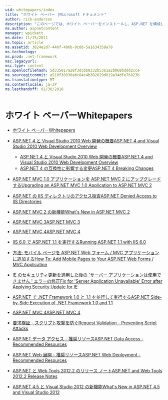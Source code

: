 ```yaml
---
uid: whitepapers/index
title: "ホワイト ペーパー |Microsoft ドキュメント"
author: rick-anderson
description: "このページでは、ホワイト ペーパーをインストールし、ASP.NET を構成して、セキュリティで保護された、高速、柔軟な ASP.NET アプリケーションを作成することを支援するためが表示されます。"
ms.author: aspnetcontent
manager: wpickett
ms.date: 11/15/2011
ms.topic: article
ms.assetid: 3824e2d7-446f-406b-9c8b-5a1634359a78
ms.technology: 
ms.prod: .net-framework
msc.legacyurl: 
msc.type: content
ms.openlocfilehash: 5d335017a28f3dcbb8332b5361a2b068bddd2cce
ms.sourcegitcommit: a510f38930abc84c4b302029d019a34dfe76823b
ms.translationtype: MT
ms.contentlocale: ja-JP
ms.lasthandoff: 01/30/2018
---
```

<a name="whitepapers"></a><span data-ttu-id="dbcad-103">ホワイト ペーパー</span><span class="sxs-lookup"><span data-stu-id="dbcad-103">Whitepapers</span></span>
====================
- [<span data-ttu-id="dbcad-104">ホワイト ペーパー</span><span class="sxs-lookup"><span data-stu-id="dbcad-104">Whitepapers</span></span>](overview.md)
- [<span data-ttu-id="dbcad-105">ASP.NET 4 と Visual Studio 2010 Web 開発の概要</span><span class="sxs-lookup"><span data-stu-id="dbcad-105">ASP.NET 4 and Visual Studio 2010 Web Development Overview</span></span>](aspnet4/index.md)

    - [<span data-ttu-id="dbcad-106">ASP.NET 4 と Visual Studio 2010 Web 開発の概要</span><span class="sxs-lookup"><span data-stu-id="dbcad-106">ASP.NET 4 and Visual Studio 2010 Web Development Overview</span></span>](aspnet4/overview.md)
    - [<span data-ttu-id="dbcad-107">ASP.NET 4 の互換性に影響する変更</span><span class="sxs-lookup"><span data-stu-id="dbcad-107">ASP.NET 4 Breaking Changes</span></span>](aspnet4/breaking-changes.md)
- [<span data-ttu-id="dbcad-108">ASP.NET MVC 1.0 アプリケーションを ASP.NET MVC 2 にアップグレードする</span><span class="sxs-lookup"><span data-stu-id="dbcad-108">Upgrading an ASP.NET MVC 1.0 Application to ASP.NET MVC 2</span></span>](aspnet-mvc2-upgrade-notes.md)
- [<span data-ttu-id="dbcad-109">ASP.NET の IIS ディレクトリのアクセス拒否</span><span class="sxs-lookup"><span data-stu-id="dbcad-109">ASP.NET Denied Access to IIS Directories</span></span>](denied-access-to-iis-directories.md)
- [<span data-ttu-id="dbcad-110">ASP.NET MVC 2 の新機能</span><span class="sxs-lookup"><span data-stu-id="dbcad-110">What's New in ASP.NET MVC 2</span></span>](what-is-new-in-aspnet-mvc.md)
- [<span data-ttu-id="dbcad-111">ASP.NET MVC 3</span><span class="sxs-lookup"><span data-stu-id="dbcad-111">ASP.NET MVC 3</span></span>](mvc3-release-notes.md)
- [<span data-ttu-id="dbcad-112">ASP.NET MVC 4</span><span class="sxs-lookup"><span data-stu-id="dbcad-112">ASP.NET MVC 4</span></span>](mvc4-beta-release-notes.md)
- [<span data-ttu-id="dbcad-113">IIS 6.0 で ASP.NET 1.1 を実行する</span><span class="sxs-lookup"><span data-stu-id="dbcad-113">Running ASP.NET 1.1 with IIS 6.0</span></span>](aspnet-and-iis6.md)
- [<span data-ttu-id="dbcad-114">方法: モバイル ページを ASP.NET Web フォーム / MVC アプリケーションに追加する</span><span class="sxs-lookup"><span data-stu-id="dbcad-114">How To: Add Mobile Pages to Your ASP.NET Web Forms / MVC Application</span></span>](add-mobile-pages-to-your-aspnet-web-forms-mvc-application.md)
- [<span data-ttu-id="dbcad-115">IE のセキュリティ更新を適用した後の 'サーバー アプリケーションは使用できません ' エラーの修正</span><span class="sxs-lookup"><span data-stu-id="dbcad-115">Fix for 'Server Application Unavailable' Error after Applying Security Update for IE</span></span>](ms03-32-issue.md)
- [<span data-ttu-id="dbcad-116">ASP.NET で .NET Framework 1.0 と 1.1 を並行して実行する</span><span class="sxs-lookup"><span data-stu-id="dbcad-116">ASP.NET Side-by-Side Execution of .NET Framework 1.0 and 1.1</span></span>](side-by-side-with-10.md)
- [<span data-ttu-id="dbcad-117">ASP.NET MVC 4</span><span class="sxs-lookup"><span data-stu-id="dbcad-117">ASP.NET MVC 4</span></span>](mvc4-release-notes.md)
- [<span data-ttu-id="dbcad-118">要求検証 - スクリプト攻撃を防ぐ</span><span class="sxs-lookup"><span data-stu-id="dbcad-118">Request Validation - Preventing Script Attacks</span></span>](request-validation.md)
- [<span data-ttu-id="dbcad-119">ASP.NET データ アクセス - 推奨リソース</span><span class="sxs-lookup"><span data-stu-id="dbcad-119">ASP.NET Data Access - Recommended Resources</span></span>](aspnet-data-access-content-map.md)
- [<span data-ttu-id="dbcad-120">ASP.NET Web 展開 - 推奨リソース</span><span class="sxs-lookup"><span data-stu-id="dbcad-120">ASP.NET Web Deployment - Recommended Resources</span></span>](aspnet-web-deployment-content-map.md)
- [<span data-ttu-id="dbcad-121">ASP.NET と Web Tools 2012.2 のリリース ノート</span><span class="sxs-lookup"><span data-stu-id="dbcad-121">ASP.NET and Web Tools 2012.2 Release Notes</span></span>](aspnet-and-web-tools-20122-release-notes.md)
- [<span data-ttu-id="dbcad-122">ASP.NET 4.5 と Visual Studio 2012 の新機能</span><span class="sxs-lookup"><span data-stu-id="dbcad-122">What's New in ASP.NET 4.5 and Visual Studio 2012</span></span>](whats-new-in-aspnet-45-and-visual-studio-2012.md)
